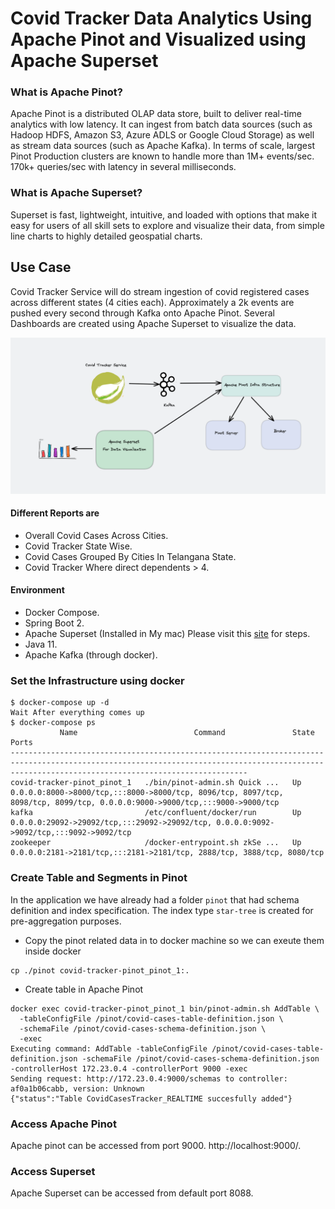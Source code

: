 # Covid Tracker Data Analytics Using Apache Pinot and Visualized using Apache Superset

### What is Apache Pinot?
Apache Pinot is a distributed OLAP data store, built to deliver real-time analytics with low latency. It can ingest from batch data sources (such as Hadoop HDFS, Amazon S3, Azure ADLS or Google Cloud Storage) as well as stream data sources (such as Apache Kafka).
In terms of scale, largest Pinot Production clusters are known to handle more than 1M+ events/sec. 170k+ queries/sec with latency in several milliseconds.

### What is Apache Superset?
Superset is fast, lightweight, intuitive, and loaded with options that make it easy for users of all skill sets to explore and visualize their data, from simple line charts to highly detailed geospatial charts.

## Use Case

Covid Tracker Service will do stream ingestion of covid registered cases across different states (4 cities each). Approximately a 2k events are pushed every second through Kafka onto Apache Pinot.
Several Dashboards are created using Apache Superset to visualize the data.

![Solution Overview](images/1.png)

#### Different Reports are
- Overall Covid Cases Across Cities.
- Covid Tracker State Wise.
- Covid Cases Grouped By Cities In Telangana State.
- Covid Tracker Where direct dependents > 4.

#### Environment
- Docker Compose.
- Spring Boot 2.
- Apache Superset (Installed in My mac) Please visit this [site](https://superset.apache.org/docs/installation/installing-superset-from-scratch) for steps.
- Java 11.
- Apache Kafka (through docker).

### Set the Infrastructure using docker
``` shell
$ docker-compose up -d
Wait After everything comes up
$ docker-compose ps
           Name                          Command               State                                                             Ports                                                           
-------------------------------------------------------------------------------------------------------------------------------------------------------------------------------------------------
covid-tracker-pinot_pinot_1   ./bin/pinot-admin.sh Quick ...   Up      0.0.0.0:8000->8000/tcp,:::8000->8000/tcp, 8096/tcp, 8097/tcp, 8098/tcp, 8099/tcp, 0.0.0.0:9000->9000/tcp,:::9000->9000/tcp
kafka                         /etc/confluent/docker/run        Up      0.0.0.0:29092->29092/tcp,:::29092->29092/tcp, 0.0.0.0:9092->9092/tcp,:::9092->9092/tcp                                    
zookeeper                     /docker-entrypoint.sh zkSe ...   Up      0.0.0.0:2181->2181/tcp,:::2181->2181/tcp, 2888/tcp, 3888/tcp, 8080/tcp                                                    
```
### Create Table and Segments in Pinot
In the application we have already had a folder `pinot` that had schema definition and index specification. The index type `star-tree` is created for pre-aggregation purposes.

- Copy the pinot related data in to docker machine so we can exeute them inside docker
``` shell
cp ./pinot covid-tracker-pinot_pinot_1:.  
```
- Create table in Apache Pinot
``` shell
docker exec covid-tracker-pinot_pinot_1 bin/pinot-admin.sh AddTable \                                          
  -tableConfigFile /pinot/covid-cases-table-definition.json \
  -schemaFile /pinot/covid-cases-schema-definition.json \
  -exec
Executing command: AddTable -tableConfigFile /pinot/covid-cases-table-definition.json -schemaFile /pinot/covid-cases-schema-definition.json -controllerHost 172.23.0.4 -controllerPort 9000 -exec
Sending request: http://172.23.0.4:9000/schemas to controller: af0a1b06cabb, version: Unknown
{"status":"Table CovidCasesTracker_REALTIME succesfully added"}
```
### Access Apache Pinot
Apache pinot can be accessed from port 9000. http://localhost:9000/.

### Access Superset
Apache Superset can be accessed from default port 8088.

